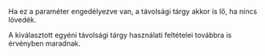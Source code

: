 Ha ez a paraméter engedélyezve van, a távolsági tárgy akkor is lő, ha nincs lövedék.

A kiválasztott egyéni távolsági tárgy használati feltételei továbbra is érvényben maradnak.